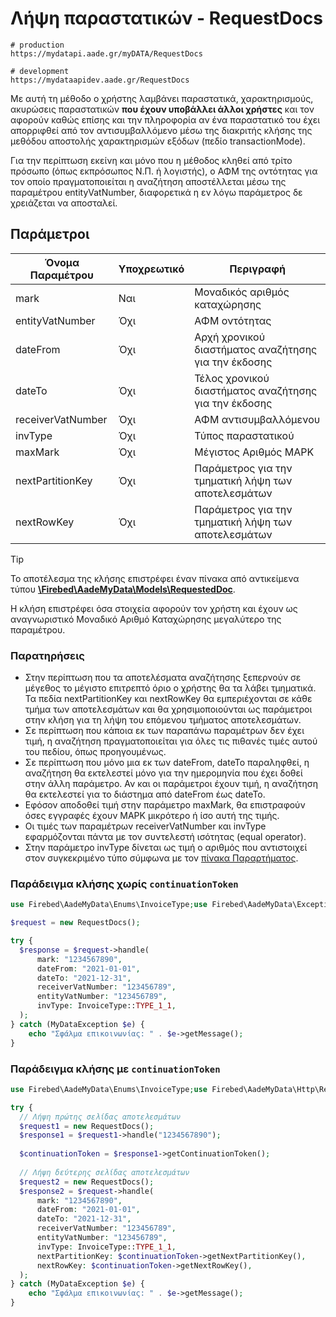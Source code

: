 # Λήψη παραστατικών - RequestDocs

```shell
# production
https://mydatapi.aade.gr/myDATA/RequestDocs

# development
https://mydataapidev.aade.gr/RequestDocs
```

Με αυτή τη μέθοδο ο χρήστης λαμβάνει παραστατικά, χαρακτηρισμούς, ακυρώσεις
παραστατικών **που έχουν υποβάλλει άλλοι χρήστες** και τον αφορούν καθώς επίσης και την
πληροφορία αν ένα παραστατικό του έχει απορριφθεί από τον αντισυμβαλλόμενο μέσω της
διακριτής κλήσης της μεθόδου αποστολής χαρακτηρισμών εξόδων (πεδίο transactionMode).

Για την περίπτωση εκείνη και μόνο που η μέθοδος κληθεί από τρίτο
πρόσωπο (όπως εκπρόσωπος Ν.Π. ή λογιστής), ο ΑΦΜ της οντότητας για τον οποίο
πραγματοποιείται η αναζήτηση αποστέλλεται μέσω της παραμέτρου entityVatNumber,
διαφορετικά η εν λόγω παράμετρος δε χρειάζεται να αποσταλεί.

## Παράμετροι

| Όνομα Παραμέτρου  | Υποχρεωτικό | Περιγραφή                                             |
|-------------------|-------------|-------------------------------------------------------|
| mark              | Ναι         | Μοναδικός αριθμός καταχώρησης                         |
| entityVatNumber   | Όχι         | ΑΦΜ οντότητας                                         |
| dateFrom          | Όχι         | Αρχή χρονικού διαστήματος αναζήτησης για την έκδοσης  |
| dateTo            | Όχι         | Τέλος χρονικού διαστήματος αναζήτησης για την έκδοσης |
| receiverVatNumber | Όχι         | ΑΦΜ αντισυμβαλλόμενου                                 |
| invType           | Όχι         | Τύπος παραστατικού                                    |
| maxMark           | Όχι         | Μέγιστος Αριθμός ΜΑΡΚ                                 |
| nextPartitionKey  | Όχι         | Παράμετρος για την τμηματική λήψη των αποτελεσμάτων   |
| nextRowKey        | Όχι         | Παράμετρος για την τμηματική λήψη των αποτελεσμάτων   |

> [!TIP]
> Το αποτέλεσμα της κλήσης επιστρέφει έναν πίνακα από αντικείμενα τύπου
> [**\Firebed\AadeMyData\Models\RequestedDoc**](../types/requested-doc-type).

Η κλήση επιστρέφει όσα στοιχεία αφορούν τον χρήστη και έχουν ως αναγνωριστικό
Μοναδικό Αριθμό Καταχώρησης μεγαλύτερο της παραμέτρου.

### Παρατηρήσεις

- Στην περίπτωση που τα αποτελέσματα αναζήτησης ξεπερνούν σε μέγεθος το
  μέγιστο επιτρεπτό όριο ο χρήστης θα τα λάβει τμηματικά. Τα πεδία
  nextPartitionKey και nextRowKey θα εμπεριέχονται σε κάθε τμήμα των
  αποτελεσμάτων και θα χρησιμοποιούνται ως παράμετροι στην κλήση για τη λήψη
  του επόμενου τμήματος αποτελεσμάτων.
- Σε περίπτωση που κάποια εκ των παραπάνω παραμέτρων δεν έχει τιμή, η
  αναζήτηση πραγματοποιείται για όλες τις πιθανές τιμές αυτού του πεδίου, όπως
  προηγουμένως.
- Σε περίπτωση που μόνο μια εκ των dateFrom, dateTo παραληφθεί, η αναζήτηση θα
  εκτελεστεί μόνο για την ημερομηνία που έχει δοθεί στην άλλη παράμετρο. Αν και οι
  παράμετροι έχουν τιμή, η αναζήτηση θα εκτελεστεί για το διάστημα από dateFrom
  έως dateTo.
- Εφόσον αποδοθεί τιμή στην παράμετρο maxMark, θα επιστραφούν όσες εγγραφές
  έχουν ΜΑΡΚ μικρότερο ή ίσο αυτή της τιμής.
- Οι τιμές των παραμέτρων receiverVatNumber και invType εφαρμόζονται πάντα με
  τον συντελεστή ισότητας (equal operator).
- Στην παράμετρο invType δίνεται ως τιμή ο αριθμός που αντιστοιχεί στον
  συγκεκριμένο τύπο σύμφωνα με τον [πίνακα Παραρτήματος](../appendix/invoice-types).

### Παράδειγμα κλήσης χωρίς `continuationToken`

```php
use Firebed\AadeMyData\Enums\InvoiceType;use Firebed\AadeMyData\Exceptions\MyDataException;use Firebed\AadeMyData\Http\RequestDocs;

$request = new RequestDocs();

try {
  $response = $request->handle(
      mark: "1234567890",
      dateFrom: "2021-01-01",
      dateTo: "2021-12-31",
      receiverVatNumber: "123456789",
      entityVatNumber: "123456789",
      invType: InvoiceType::TYPE_1_1,
  );
} catch (MyDataException $e) {
    echo "Σφάλμα επικοινωνίας: " . $e->getMessage();
}
```

### Παράδειγμα κλήσης με `continuationToken`

```php
use Firebed\AadeMyData\Enums\InvoiceType;use Firebed\AadeMyData\Http\RequestDocs;

try {
  // Λήψη πρώτης σελίδας αποτελεσμάτων
  $request1 = new RequestDocs();
  $response1 = $request1->handle("1234567890");
  
  $continuationToken = $response1->getContinuationToken();
  
  // Λήψη δεύτερης σελίδας αποτελεσμάτων
  $request2 = new RequestDocs();
  $response2 = $request->handle(
      mark: "1234567890",
      dateFrom: "2021-01-01",
      dateTo: "2021-12-31",
      receiverVatNumber: "123456789",
      entityVatNumber: "123456789",
      invType: InvoiceType::TYPE_1_1,
      nextPartitionKey: $continuationToken->getNextPartitionKey(),
      nextRowKey: $continuationToken->getNextRowKey(),
  );
} catch (MyDataException $e) {
    echo "Σφάλμα επικοινωνίας: " . $e->getMessage();
}
```





